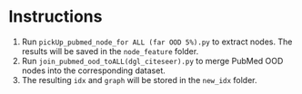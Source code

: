
# Instructions

1. Run `pickUp_pubmed_node_for ALL (far OOD 5%).py` to extract nodes. The results will be saved in the `node_feature` folder.
2. Run `join_pubmed_ood_toALL(dgl_citeseer).py` to merge PubMed OOD nodes into the corresponding dataset.
3. The resulting `idx` and `graph` will be stored in the `new_idx` folder.
